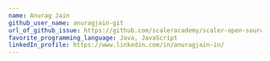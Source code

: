 ```yaml
---
name: Anurag Jain
github_user_name: anuragjain-git
url_of_github_issue: https://github.com/scaleracademy/scaler-open-source-september-challenge/issues/369#issue-1877835205
favorite_programming_language: Java, JavaScript
linkedIn_profile: https://www.linkedin.com/in/anuragjain-in/
---
```

